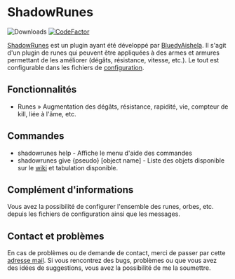 # ShadowRunes
![Downloads](https://img.shields.io/badge/downloads-no%20releases-red) [![CodeFactor](https://www.codefactor.io/repository/github/beltaria/shadowrunes/badge)](https://www.codefactor.io/repository/github/beltaria/shadowrunes)

[ShadowRunes](https://www.beltaria.fr/wiki/shadowrunes) est un plugin ayant été développé par [BluedyAishela](https://github.com/BluedyRimuru).
Il s'agit d'un plugin de runes qui peuvent être appliquées à des armes et armures permettant de les améliorer (dégâts, résistance, vitesse, etc.).
Le tout est configurable dans les fichiers de [configuration](https://github.com/Beltaria/ShadowRunes/blob/main/src/main/resources/config.yml). 

## Fonctionnalités

- Runes » Augmentation des dégâts, résistance, rapidité, vie, compteur de kill, liée à l'âme, etc.

## Commandes

- shadowrunes help - Affiche le menu d'aide des commandes
- shadowrunes give {pseudo} [object name] - Liste des objets disponible sur le [wiki](https://www.beltaria.fr/wiki/shadowrunes) et tabulation disponible. 

## Complément d'informations

Vous avez la possibilité de configurer l'ensemble des runes, orbes, etc. depuis les fichiers de configuration 
ainsi que les messages.

## Contact et problèmes

En cas de problèmes ou de demande de contact, merci de passer par cette [adresse mail](bluedy.aishela208@gmail.com).
Si vous rencontrez des bugs, problèmes ou que vous avez des idées de suggestions, vous avez la possibilité de me la soumettre.
